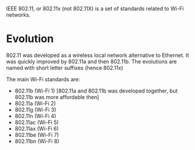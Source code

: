 IEEE 802.11, or 802.11x (not 802.11X) is a set of standards related to Wi-Fi networks.

# Evolution
802.11 was developed as a wireless local network alternative to Ethernet.
It was quickly improved by 802.11a and then 802.11b.
The evolutions are named with short letter suffixes (hence 802.11x)

The main Wi-Fi standards are:
- 802.11b (Wi-Fi 1) [802.11a and 802.11b was developed together, but 802.11b was more affordable then]
- 802.11a (Wi-Fi 2)
- 802.11g (Wi-Fi 3)
- 802.11n (Wi-Fi 4)
- 802.11ac (Wi-Fi 5)
- 802.11ax (Wi-Fi 6)
- 802.11be (Wi-Fi 7)
- 802.11bn (Wi-Fi 8)